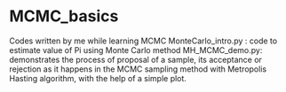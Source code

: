 # MCMC_basics
Codes written by me while learning MCMC
MonteCarlo_intro.py : code to estimate value of Pi using Monte Carlo method
MH_MCMC_demo.py: demonstrates the process of proposal of a sample, its acceptance or rejection as it happens in the MCMC sampling method with Metropolis Hasting algorithm, with the help of a simple plot.
